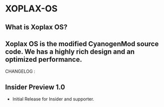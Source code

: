 XOPLAX-OS
==========
What is Xoplax OS?
--
Xoplax OS is the modified CyanogenMod source code.
We has a highly rich design and an optimized performance.
--

CHANGELOG :

## Insider Preview 1.0 
- Initial Release for Insider and supporter.

